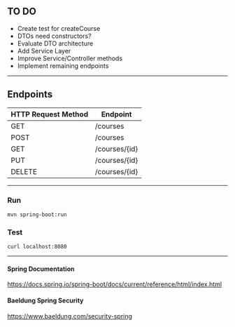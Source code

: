 ## TO DO

- Create test for createCourse
- DTOs need constructors?
- Evaluate DTO architecture
- Add Service Layer
- Improve Service/Controller methods
- Implement remaining endpoints

<hr>

## Endpoints

| HTTP Request Method | Endpoint      |
|---------------------|---------------|
| GET                 | /courses      |
| POST                | /courses      |
| GET                 | /courses/{id} |
| PUT                 | /courses/{id} |
| DELETE              | /courses/{id} |

<hr>

### Run

``mvn spring-boot:run``

### Test

``curl localhost:8080``

<hr>

#### Spring Documentation

https://docs.spring.io/spring-boot/docs/current/reference/html/index.html

#### Baeldung Spring Security

https://www.baeldung.com/security-spring
